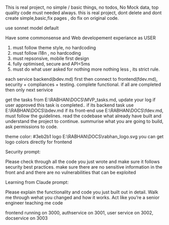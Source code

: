 This is real project, no simple / basic things, no todos, No Mock data, top quality code must needed always.
this is real project, dont delete and dont create simple,basic,fix pages , do fix on original code. 

use sonnet model default

Have some commonsense and Web developement experiance as USER

1. must follow theme style, no hardcoding
2. must follow i18n , no hardcoding
3. must repsonsive, mobile first design
4. fully optimised, secure and API<5ms
5. must do what user asked for nothing more nothing less , its strict rule.

each service backend(bdev.md) first then connect to frontend(fdev.md), security + compliances + testing. complete functional. if all are completed then only next serivice

get the tasks from E:\RABHAN\DOCS\MVP_tasks.md, update your log if user approved this task is completed..
if its backend task use E:\RABHAN\DOCS\bdev.md
if its front-end use E:\RABHAN\DOCS\fdev.md, must follow the guidelines.
read the codebase what already have built and understand the project to continue.
summurise what you are going to build, ask permissions to code. 


theme color: #3eb2b1
logo E:\RABHAN\DOCS\rabhan_logo.svg 
you can get logo colors directly for frontend

Security prompt:

Please check through all the code you just wrote and make sure it follows security best practices. make sure there are no sensitive information in the front and and there are no vulnerabilities that can be exploited

Learning from Claude prompt:

Please explain the functionality and code you just built out in detail. Walk me through wehat you changed and how it works. Act like you’re a senior engineer teaching me code


frontend running on 3000, 
authservice on 3001,
user service on 3002,
docservice on 3003
